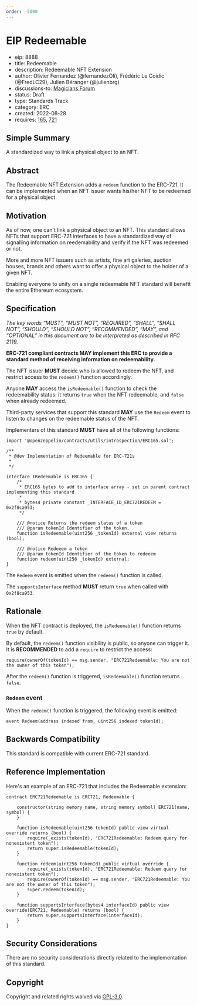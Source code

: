 ```yaml
---
order: -5000
---
```


# EIP Redeemable

- eip: 8888
- title: Redeemable
- description: Redeemable NFT Extension
- author: Olivier Fernandez (@fernandezOli), Frédéric Le Coidic (@FredLC29), Julien Béranger (@julienbrg)
- discussions-to: [Magicians Forum](https://)
- status: Draft
- type: Standards Track
- category: ERC
- created: 2022-08-28
- requires: [165](https://eips.ethereum.org/EIPS/eip-165), [721](https://eips.ethereum.org/EIPS/eip-721)

## Simple Summary

A standardized way to link a physical object to an NFT.

## Abstract

The Redeemable NFT Extension adds a `redeem` function to the ERC-721. It can be implemented when an NFT issuer wants his/her NFT to be redeemed for a physical object.

## Motivation

As of now, one can't link a physical object to an NFT. This standard allows NFTs that support ERC-721 interfaces to have a standardized way of signalling information on reedemability and verify if the NFT was redeemed or not.

More and more NFT issuers such as artists, fine art galeries, auction houses, brands and others want to offer a physical object to the holder of a given NFT.

Enabling everyone to unify on a single redeemable NFT standard will benefit the entire Ethereum ecosystem.

## Specification

_The key words “MUST”, “MUST NOT”, “REQUIRED”, “SHALL”, “SHALL NOT”, “SHOULD”, “SHOULD NOT”, “RECOMMENDED”, “MAY”, and “OPTIONAL” in this document are to be interpreted as described in RFC 2119._

**ERC-721 compliant contracts MAY implement this ERC to provide a standard method of receiving information on redeemability.**

The NFT issuer **MUST** decide who is allowed to redeem the NFT, and restrict access to the `redeem()` function accordingly.

Anyone **MAY** access the `isRedeemable()` function to check the redeemability status: it returns `true` when the NFT redeemable, and `false` when already redeemed.

Third-party services that support this standard **MAY** use the `Redeem` event to listen to changes on the redeemable status of the NFT.

Implementers of this standard **MUST** have all of the following functions:

```solidity
import '@openzeppelin/contracts/utils/introspection/ERC165.sol';

/**
 * @dev Implementation of Redeemable for ERC-721s
 *
 */

interface IRedeemable is ERC165 {
	/*
	 * ERC165 bytes to add to interface array - set in parent contract implementing this standard
	 *
	 * bytes4 private constant _INTERFACE_ID_ERC721REDEEM = 0x2f8ca953;
	 */

	/// @notice Returns the redeem status of a token
	/// @param tokenId Identifier of the token.
	function isRedeemable(uint256 _tokenId) external view returns (bool);

	/// @notice Redeeem a token
	/// @param tokenId Identifier of the token to redeeem
	function redeem(uint256 _tokenId) external;
}
```

The `Redeem` event is emitted when the `redeem()` function is called.

The `supportsInterface` method **MUST** return `true` when called with `0x2f8ca953`.

## Rationale

When the NFT contract is deployed, the `isRedeemable()` function returns `true` by default.

By default, the `redeem()` function visibility is public, so anyone can trigger it. It is **RECOMMENDED** to add a `require` to restrict the access:

```solidity
require(ownerOf(tokenId) == msg.sender, "ERC721Redeemable: You are not the owner of this token");
```

After the `redeem()` function is triggered, `isRedeemable()` function returns `false`.

### `Redeem` event

When the `redeem()` function is triggered, the following event is emitted:

```solidity
event Redeem(address indexed from, uint256 indexed tokenId);
```

## Backwards Compatibility

This standard is compatible with current ERC-721 standard.

## Reference Implementation

Here's an example of an ERC-721 that includes the Redeemable extension:

```solidity
contract ERC721Redeemable is ERC721, Redeemable {

	constructor(string memory name, string memory symbol) ERC721(name, symbol) {
	}

	function isRedeemable(uint256 tokenId) public view virtual override returns (bool) {
		require(_exists(tokenId), "ERC721Redeemable: Redeem query for nonexistent token");
		return super.isRedeemable(tokenId);
	}

	function redeem(uint256 tokenId) public virtual override {
		require(_exists(tokenId), "ERC721Redeemable: Redeem query for nonexistent token");
		require(ownerOf(tokenId) == msg.sender, "ERC721Redeemable: You are not the owner of this token");
		super.redeem(tokenId);
	}

	function supportsInterface(bytes4 interfaceId) public view override(ERC721, Redeemable) returns (bool) {
		return super.supportsInterface(interfaceId);
	}
}
```

## Security Considerations

There are no security considerations directly related to the implementation of this standard.

## Copyright

Copyright and related rights waived via [GPL-3.0](https://choosealicense.com/licenses/gpl-3.0/).
